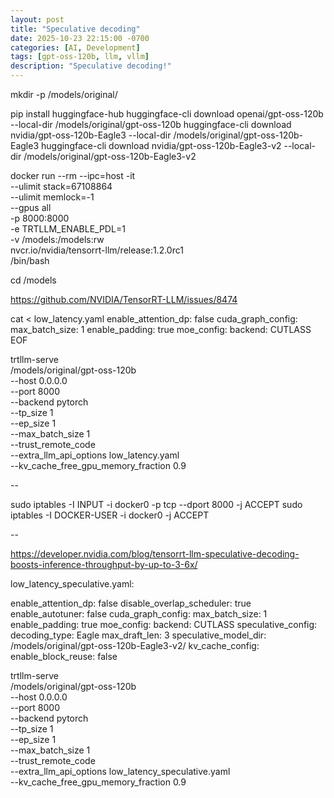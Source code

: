 ```yaml
---
layout: post
title: "Speculative decoding"
date: 2025-10-23 22:15:00 -0700
categories: [AI, Development]
tags: [gpt-oss-120b, llm, vllm]
description: "Speculative decoding!"
---
```


mkdir -p /models/original/

pip install huggingface-hub
huggingface-cli download openai/gpt-oss-120b --local-dir /models/original/gpt-oss-120b
huggingface-cli download nvidia/gpt-oss-120b-Eagle3 --local-dir /models/original/gpt-oss-120b-Eagle3
huggingface-cli download nvidia/gpt-oss-120b-Eagle3-v2 --local-dir /models/original/gpt-oss-120b-Eagle3-v2


docker run --rm --ipc=host -it \
  --ulimit stack=67108864 \
  --ulimit memlock=-1 \
  --gpus all \
  -p 8000:8000 \
  -e TRTLLM_ENABLE_PDL=1 \
  -v /models:/models:rw \
  nvcr.io/nvidia/tensorrt-llm/release:1.2.0rc1 \
  /bin/bash

cd /models

https://github.com/NVIDIA/TensorRT-LLM/issues/8474

cat <<EOF > low_latency.yaml
enable_attention_dp: false
cuda_graph_config:
    max_batch_size: 1
    enable_padding: true
moe_config:
    backend: CUTLASS
EOF


trtllm-serve \
  /models/original/gpt-oss-120b \
  --host 0.0.0.0 \
  --port 8000 \
  --backend pytorch \
  --tp_size 1 \
  --ep_size 1 \
  --max_batch_size 1 \
  --trust_remote_code \
  --extra_llm_api_options low_latency.yaml \
  --kv_cache_free_gpu_memory_fraction 0.9

--

sudo iptables -I INPUT -i docker0 -p tcp --dport 8000 -j ACCEPT
sudo iptables -I DOCKER-USER -i docker0 -j ACCEPT

--

https://developer.nvidia.com/blog/tensorrt-llm-speculative-decoding-boosts-inference-throughput-by-up-to-3-6x/

low_latency_speculative.yaml:

enable_attention_dp: false
disable_overlap_scheduler: true
enable_autotuner: false
cuda_graph_config:
    max_batch_size: 1
    enable_padding: true
moe_config:
    backend: CUTLASS
speculative_config:
    decoding_type: Eagle
    max_draft_len: 3
    speculative_model_dir: /models/original/gpt-oss-120b-Eagle3-v2/
kv_cache_config:
    enable_block_reuse: false



trtllm-serve \
  /models/original/gpt-oss-120b \
  --host 0.0.0.0 \
  --port 8000 \
  --backend pytorch \
  --tp_size 1 \
  --ep_size 1 \
  --max_batch_size 1 \
  --trust_remote_code \
  --extra_llm_api_options low_latency_speculative.yaml \
  --kv_cache_free_gpu_memory_fraction 0.9
